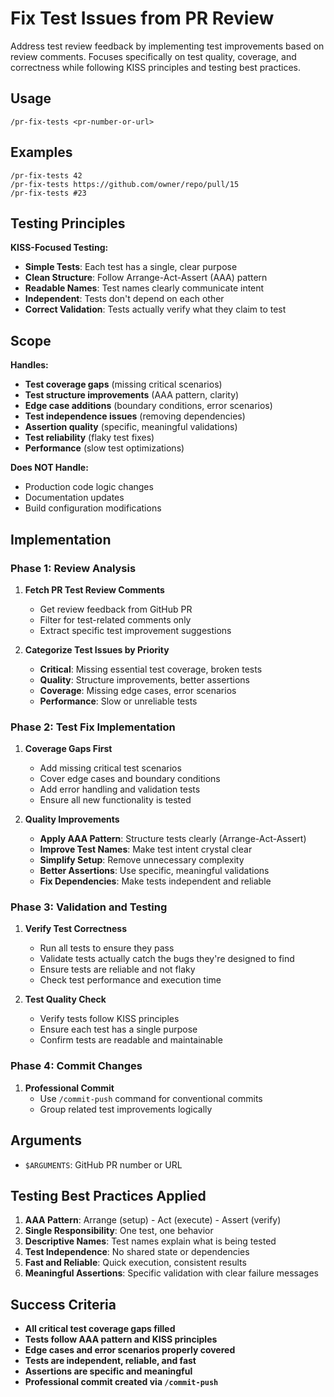 # Fix Test Issues from PR Review

Address test review feedback by implementing test improvements based on review comments. Focuses specifically on test quality, coverage, and correctness while following KISS principles and testing best practices.

## Usage

```
/pr-fix-tests <pr-number-or-url>
```

## Examples

```
/pr-fix-tests 42
/pr-fix-tests https://github.com/owner/repo/pull/15
/pr-fix-tests #23
```

## Testing Principles

**KISS-Focused Testing:**
- **Simple Tests**: Each test has a single, clear purpose
- **Clean Structure**: Follow Arrange-Act-Assert (AAA) pattern
- **Readable Names**: Test names clearly communicate intent
- **Independent**: Tests don't depend on each other
- **Correct Validation**: Tests actually verify what they claim to test

## Scope

**Handles:**
- **Test coverage gaps** (missing critical scenarios)
- **Test structure improvements** (AAA pattern, clarity)
- **Edge case additions** (boundary conditions, error scenarios)
- **Test independence issues** (removing dependencies)
- **Assertion quality** (specific, meaningful validations)
- **Test reliability** (flaky test fixes)
- **Performance** (slow test optimizations)

**Does NOT Handle:**
- Production code logic changes
- Documentation updates
- Build configuration modifications

## Implementation

### Phase 1: Review Analysis
1. **Fetch PR Test Review Comments**
   - Get review feedback from GitHub PR
   - Filter for test-related comments only
   - Extract specific test improvement suggestions

2. **Categorize Test Issues by Priority**
   - **Critical**: Missing essential test coverage, broken tests
   - **Quality**: Structure improvements, better assertions
   - **Coverage**: Missing edge cases, error scenarios
   - **Performance**: Slow or unreliable tests

### Phase 2: Test Fix Implementation
1. **Coverage Gaps First**
   - Add missing critical test scenarios
   - Cover edge cases and boundary conditions
   - Add error handling and validation tests
   - Ensure all new functionality is tested

2. **Quality Improvements**
   - **Apply AAA Pattern**: Structure tests clearly (Arrange-Act-Assert)
   - **Improve Test Names**: Make test intent crystal clear
   - **Simplify Setup**: Remove unnecessary complexity
   - **Better Assertions**: Use specific, meaningful validations
   - **Fix Dependencies**: Make tests independent and reliable

### Phase 3: Validation and Testing
1. **Verify Test Correctness**
   - Run all tests to ensure they pass
   - Validate tests actually catch the bugs they're designed to find
   - Ensure tests are reliable and not flaky
   - Check test performance and execution time

2. **Test Quality Check**
   - Verify tests follow KISS principles
   - Ensure each test has a single purpose
   - Confirm tests are readable and maintainable

### Phase 4: Commit Changes
1. **Professional Commit**
   - Use `/commit-push` command for conventional commits
   - Group related test improvements logically

## Arguments

- `$ARGUMENTS`: GitHub PR number or URL

## Testing Best Practices Applied

1. **AAA Pattern**: Arrange (setup) - Act (execute) - Assert (verify)
2. **Single Responsibility**: One test, one behavior
3. **Descriptive Names**: Test names explain what is being tested
4. **Test Independence**: No shared state or dependencies
5. **Fast and Reliable**: Quick execution, consistent results
6. **Meaningful Assertions**: Specific validation with clear failure messages

## Success Criteria

- **All critical test coverage gaps filled**
- **Tests follow AAA pattern and KISS principles**
- **Edge cases and error scenarios properly covered**
- **Tests are independent, reliable, and fast**
- **Assertions are specific and meaningful**
- **Professional commit created via `/commit-push`**